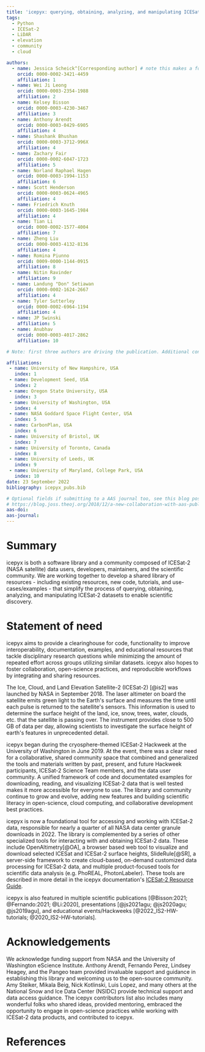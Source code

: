 ```yaml
---
title: 'icepyx: querying, obtaining, analyzing, and manipulating ICESat-2 datasets'
tags:
  - Python
  - ICESat-2
  - LiDAR
  - elevation
  - community
  - cloud

authors:
  - name: Jessica Scheick^[Corresponding author] # note this makes a footnote
    orcid: 0000-0002-3421-4459
    affiliation: 1
  - name: Wei Ji Leong
    orcid: 0000-0003-2354-1988
    affiliation: 2
  - name: Kelsey Bisson
    orcid: 0000-0003-4230-3467
    affiliation: 3
  - name: Anthony Arendt
    orcid: 0000-0003-0429-6905
    affiliation: 4
  - name: Shashank Bhushan
    orcid: 0000-0003-3712-996X
    affiliation: 4
  - name: Zachary Fair
    orcid: 0000-0002-6047-1723
    affiliation: 5
  - name: Norland Raphael Hagen
    orcid: 0000-0003-1994-1153
    affiliation: 6
  - name: Scott Henderson
    orcid: 0000-0003-0624-4965
    affiliation: 4
  - name: Friedrich Knuth
    orcid: 0000-0003-1645-1984
    affiliation: 4
  - name: Tian Li
    orcid: 0000-0002-1577-4004
    affiliation: 7
  - name: Zheng Liu
    orcid: 0000-0003-4132-8136
    affiliation: 4
  - name: Romina Piunno
    orcid: 0009-0000-1144-0915
    affiliation: 8
  - name: Nitin Ravinder
    affiliation: 9
  - name: Landung "Don" Setiawan
    orcid: 0000-0002-1624-2667
    affiliation: 4
  - name: Tyler Sutterley
    orcid: 0000-0002-6964-1194
    affiliation: 4
  - name: JP Swinski
    affiliation: 5
  - name: Anubhav
    orcid: 0000-0003-4017-2862
    affiliation: 10

# Note: first three authors are driving the publication. Additional contributors/authors are listed in alphabetical order by last name. Anyone who also contributes substantially to preparing the JOSS submission will be moved into ABC order after the first three and before the "non-publication" contributors to icepyx. Non-responsive coauthors will be removed from the list since their permission to be included was not granted.

affiliations:
 - name: University of New Hampshire, USA
   index: 1
 - name: Development Seed, USA
   index: 2
 - name: Oregon State University, USA
   index: 3
 - name: University of Washington, USA
   index: 4
 - name: NASA Goddard Space Flight Center, USA
   index: 5
 - name: CarbonPlan, USA
   index: 6
 - name: University of Bristol, UK
   index: 7
 - name: University of Toronto, Canada
   index: 8
 - name: University of Leeds, UK
   index: 9
 - name: University of Maryland, College Park, USA
   index: 10
date: 23 September 2022
bibliography: icepyx_pubs.bib

# Optional fields if submitting to a AAS journal too, see this blog post:
# https://blog.joss.theoj.org/2018/12/a-new-collaboration-with-aas-publishing
aas-doi:
aas-journal:
---
```


# Summary

icepyx is both a software library and a community composed of ICESat-2 (NASA satellite) data users, developers, maintainers, and the scientific community.
We are working together to develop a shared library of resources - including existing resources, new code, tutorials, and use-cases/examples - that simplify the process of querying, obtaining, analyzing, and manipulating ICESat-2 datasets to enable scientific discovery.

# Statement of need

icepyx aims to provide a clearinghouse for code, functionality to improve interoperability, documentation, examples, and educational resources that tackle disciplinary research questions while minimizing the amount of repeated effort across groups utilizing similar datasets.
icepyx also hopes to foster collaboration, open-science practices, and reproducible workflows by integrating and sharing resources.

The Ice, Cloud, and Land Elevation Satellite-2 (ICESat-2) [@is2] was launched by NASA in September 2018.
The laser altimeter on board the satellite emits green light to the Earth's surface and measures the time until each pulse is returned to the satellite's sensors.
This information is used to determine the surface height of the land, ice, snow, trees, water, clouds, etc. that the satellite is passing over.
The instrument provides close to 500 GB of data per day, allowing scientists to investigate the surface height of earth's features in unprecedented detail.

icepyx began during the cryosphere-themed ICESat-2 Hackweek at the University of Washington in June 2019.
At the event, there was a clear need for a collaborative, shared community space that combined and generalized the tools and materials written by past, present, and future Hackweek participants, ICESat-2 Science Team members, and the data user community.
A unified framework of code and documentated examples for downloading, reading, and visualizing ICESat-2 data that is well tested makes it more accessible for everyone to use.
The library and community continue to grow and evolve, adding new features and building scientific literacy in open-science, cloud computing, and collaborative development best practices.

icepyx is now a foundational tool for accessing and working with ICESat-2 data, responsible for nearly a quarter of all NASA data center granule downloads in 2022. The library is complemented by a series of other specialized tools for interacting with and obtaining ICESat-2 data. These include OpenAltimetry[@OA], a browser based web tool to visualize and download selected ICESat and ICESat-2 surface heights, SlideRule[@SR], a server-side framework to create cloud-based, on-demand customized data processing for ICESat-2 data, and multiple product-focused tools for scientific data analysis (e.g. PhoREAL, PhotonLabeler). These tools are described in more detail in the icepyx documentation's [ICESat-2 Resource Guide](https://icepyx.readthedocs.io/en/latest/community/resources.html).

icepyx is also featured in multiple scientific publications [@Bisson:2021; @Fernando:2021; @Li:2020], presentations [@js2021agu; @js2020agu; @js2019agu], and educational events/Hackweeks [@2022_IS2-HW-tutorials; @2020_IS2-HW-tutorials].

# Acknowledgements

We acknowledge funding support from NASA and the University of Washington eScience Institute.
Anthony Arendt, Fernando Perez, Lindsey Heagey, and the Pangeo team provided invaluable support and guidance in establishing this library and welcoming us to the open-source community.
Amy Steiker, Mikala Beig, Nick Kotlinski, Luis Lopez, and many others at the National Snow and Ice Data Center (NSIDC) provide technical support and data access guidance.
The icepyx contributors list also includes many wonderful folks who shared ideas, provided mentoring, embraced the opportunity to engage in open-science practices while working with ICESat-2 data products, and contributed to icepyx.

<!-- Acknowledgments (non-responsive-potential-author contributors)
  - name: Sarah Hall
    affiliation: 1
  - name: Tom Johnson
    affiliation: 6
  - name: Luis Lopez
    affiliation: 9

  - name: Trey Stafford
    affiliation: 9
  - name: Amy Steiker
    affiliation: 9
  - name: Bruce Wallin
    affiliation: 9
-->

<!-- Acknowledgments (non-author contributors)
Nicole Abib
Sebastian Alvis
Mikala Beig
Alex DiBella
Nick K
Ted Maksym
Joachim Meyer
Fernando Perez
Facu Sapienza
David Shean
Trevor Skaggs
Ben Smith
Rachel Tilling
Anna Valentine
Molly Wieringa
Bidhya -->


# References
